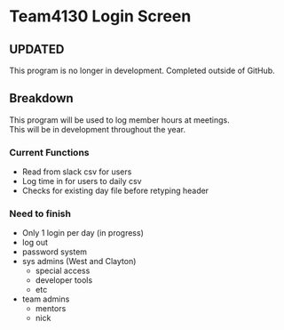 # Team4130 Login Screen

## UPDATED
This program is no longer in development. Completed outside of GitHub.

## Breakdown
This program will be used to log member hours at meetings.  
This will be in development throughout the year.

### Current Functions
- Read from slack csv for users
- Log time in for users to daily csv
- Checks for existing day file before retyping header

### Need to finish
- Only 1 login per day (in progress)
- log out
- password system
- sys admins (West and Clayton)
    - special access
    - developer tools
    - etc
- team admins
    - mentors
    - nick
